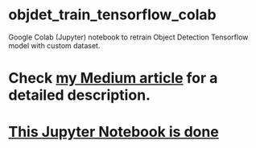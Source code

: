 # objdet_train_tensorflow_colab
Google Colab (Jupyter) notebook to retrain Object Detection Tensorflow model with custom dataset.

# Check [my Medium article](https://hackernoon.com/object-detection-in-google-colab-with-custom-dataset-5a7bb2b0e97e) for a detailed description.

# [This Jupyter Notebook is done](https://colab.research.google.com/drive/1ktBikx-cWZdC_7PsZBSsBKW0h935sBXa#scrollTo=cYCxSU93xHY6)
